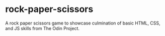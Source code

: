 # rock-paper-scissors
A rock paper scissors game to showcase culmination of basic HTML, CSS, and JS skills from The Odin Project.
